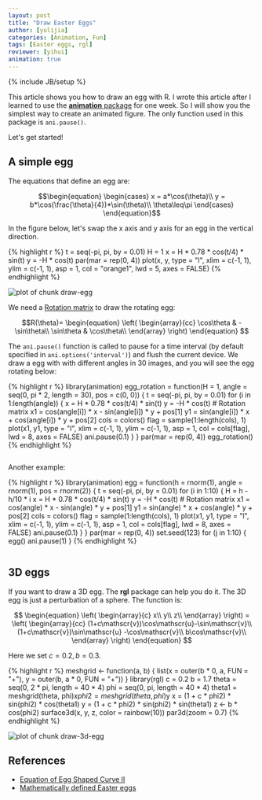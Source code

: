 ```yaml
---
layout: post
title: "Draw Easter Eggs"
author: [yulijia]
categories: [Animation, Fun]
tags: [Easter eggs, rgl]
reviewer: [yihui]
animation: true
---
```

{% include JB/setup %}


This article shows you how to draw an egg with R. I wrote this article after I learned to use the
[**animation** package](http://yihui.name/animation) for one week. So I will show you the simplest
way to create an animated figure. The only function used in this package is `ani.pause()`.

Let's get started!

## A simple egg

The equations that define an egg are:

$$\begin{equation} \begin{cases} x = a*\cos(\theta)\\ y = b*\cos(\frac{\theta}{4})*\sin(\theta)\\
\theta\leq\pi \end{cases} \end{equation}$$

In the figure below, let's swap the x axis and y axis for an egg in the vertical direction.


{% highlight r %}
t = seq(-pi, pi, by = 0.01)
H = 1
x = H * 0.78 * cos(t/4) * sin(t)
y = -H * cos(t)
par(mar = rep(0, 4))
plot(x, y, type = "l", xlim = c(-1, 1), ylim = c(-1, 1), asp = 1, 
  col = "orange1", lwd = 5, axes = FALSE)
{% endhighlight %}

![plot of chunk draw-egg](http://isu.r-forge.r-project.org/vistat/2013-03-31-draw-easter-eggs/draw-egg.png) 


We need a [Rotation matrix](http://en.wikipedia.org/wiki/Rotation_matrix) to draw the rotating egg:

$$R(\theta)= \begin{equation} \left(
  \begin{array}{cc}
    \cos\theta & -\sin\theta\\
    \sin\theta & \cos\theta\\
  \end{array}
\right) \end{equation} $$

The `ani.pause()` function is called to pause for a time interval (by default specified in
`ani.options('interval')`) and flush the current device. We draw a egg with with different angles
in 30 images, and you will see the egg rotating below:


{% highlight r %}
library(animation)
egg_rotation = function(H = 1, angle = seq(0, pi * 2, length = 30), 
  pos = c(0, 0)) {
  t = seq(-pi, pi, by = 0.01)
  for (i in 1:length(angle)) {
    x = H * 0.78 * cos(t/4) * sin(t)
    y = -H * cos(t)
    # Rotation matrix
    x1 = cos(angle[i]) * x - sin(angle[i]) * y + pos[1]
    y1 = sin(angle[i]) * x + cos(angle[i]) * y + pos[2]
    cols = colors()
    flag = sample(1:length(cols), 1)
    plot(x1, y1, type = "l", xlim = c(-1, 1), ylim = c(-1, 1), 
      asp = 1, col = cols[flag], lwd = 8, axes = FALSE)
    ani.pause(0.1)
  }
}
par(mar = rep(0, 4))
egg_rotation()
{% endhighlight %}


<div class="scianimator">
<div id="rotating_egg" style="display: inline-block;">
</div>
</div>
<script type="text/javascript">
  (function($) {
    $(document).ready(function() {
      var imgs = Array(30);
      for (i=0; ; i++) {
        if (i == imgs.length) break;
        imgs[i] = "http://isu.r-forge.r-project.org/vistat/2013-03-31-draw-easter-eggs/rotating-egg" + (i + 1) + ".png";
      }
      $("#rotating_egg").scianimator({
          "images": imgs,
          "delay": 100,
          "controls": ["first", "previous", "play", "next", "last", "loop", "speed"],
      });
      $("#rotating_egg").scianimator("play");
    });
  })(jQuery);
</script>


Another example:


{% highlight r %}
library(animation)
egg = function(h = rnorm(1), angle = rnorm(1), pos = rnorm(2)) {
  t = seq(-pi, pi, by = 0.01)
  for (i in 1:10) {
    H = h - h/10 * i
    x = H * 0.78 * cos(t/4) * sin(t)
    y = -H * cos(t)
    # Rotation matrix
    x1 = cos(angle) * x - sin(angle) * y + pos[1]
    y1 = sin(angle) * x + cos(angle) * y + pos[2]
    cols = colors()
    flag = sample(1:length(cols), 1)
    plot(x1, y1, type = "l", xlim = c(-1, 1), ylim = c(-1, 1), 
      asp = 1, col = cols[flag], lwd = 8, axes = FALSE)
    ani.pause(0.1)
  }
}
par(mar = rep(0, 4))
set.seed(123)
for (j in 1:10) {
  egg()
  ani.pause(1)
}
{% endhighlight %}


<div class="scianimator">
<div id="easter_egg" style="display: inline-block;">
</div>
</div>
<script type="text/javascript">
  (function($) {
    $(document).ready(function() {
      var imgs = Array(100);
      for (i=0; ; i++) {
        if (i == imgs.length) break;
        imgs[i] = "http://isu.r-forge.r-project.org/vistat/2013-03-31-draw-easter-eggs/easter-egg" + (i + 1) + ".png";
      }
      $("#easter_egg").scianimator({
          "images": imgs,
          "delay": 100,
          "controls": ["first", "previous", "play", "next", "last", "loop", "speed"],
      });
      $("#easter_egg").scianimator("play");
    });
  })(jQuery);
</script>


## 3D eggs

If you want to draw a 3D egg. The **rgl** package can help you do it. The 3D egg is just a
perturbation of a sphere. The function is:

$$ \begin{equation} \left(
  \begin{array}{c}
    x\\
    y\\
    z\\
  \end{array}
\right) = \left(
  \begin{array}{cc}
    (1+c\mathscr{v})\cos\mathscr{u}-\sin\mathscr{v}\\
    (1+c\mathscr{v})\sin\mathscr{u} -\cos\mathscr{v}\\
    b\cos\mathscr{v}\\
  \end{array}
\right) \end{equation} $$

Here we set $c=0.2, b=0.3$.


{% highlight r %}
meshgrid <- function(a, b) {
  list(x = outer(b * 0, a, FUN = "+"), y = outer(b, a * 0, FUN = "+"))
}
library(rgl)
c = 0.2
b = 1.7
theta = seq(0, 2 * pi, length = 40 * 4)
phi = seq(0, pi, length = 40 * 4)
theta1 = meshgrid(theta, phi)$x
phi2 = meshgrid(theta, phi)$y
x = (1 + c * phi2) * sin(phi2) * cos(theta1)
y = (1 + c * phi2) * sin(phi2) * sin(theta1)
z <- b * cos(phi2)
surface3d(x, y, z, color = rainbow(10))
par3d(zoom = 0.7)
{% endhighlight %}

![plot of chunk draw-3d-egg](http://isu.r-forge.r-project.org/vistat/2013-03-31-draw-easter-eggs/draw-3d-egg.png) 


## References

- [Equation of Egg Shaped Curve II ](http://www16.ocn.ne.jp/~akiko-y/Egg_by_Itou/index_egg_by_Itou_E.html)
- [Mathematically defined Easter eggs](http://danielwalsh.tumblr.com/post/2742366331/mathematically-defined-easter-eggs)
